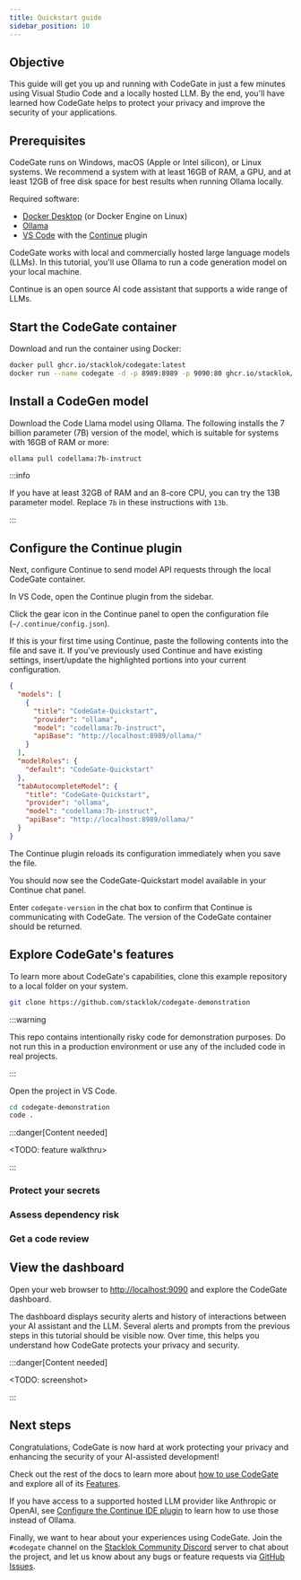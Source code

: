 ```yaml
---
title: Quickstart guide
sidebar_position: 10
---
```


## Objective

This guide will get you up and running with CodeGate in just a few minutes using
Visual Studio Code and a locally hosted LLM. By the end, you'll have learned how
CodeGate helps to protect your privacy and improve the security of your
applications.

## Prerequisites

CodeGate runs on Windows, macOS (Apple or Intel silicon), or Linux systems. We
recommend a system with at least 16GB of RAM, a GPU, and at least 12GB of free
disk space for best results when running Ollama locally.

Required software:

- [Docker Desktop](https://www.docker.com/products/docker-desktop/) (or Docker
  Engine on Linux)
- [Ollama](https://ollama.com/)
- [VS Code](https://code.visualstudio.com/) with the
  [Continue](https://www.continue.dev/) plugin

CodeGate works with local and commercially hosted large language models (LLMs).
In this tutorial, you'll use Ollama to run a code generation model on your local
machine.

Continue is an open source AI code assistant that supports a wide range of LLMs.

## Start the CodeGate container

Download and run the container using Docker:

```bash
docker pull ghcr.io/stacklok/codegate:latest
docker run --name codegate -d -p 8989:8989 -p 9090:80 ghcr.io/stacklok/codegate:latest
```

## Install a CodeGen model

Download the Code Llama model using Ollama. The following installs the 7 billion
parameter (7B) version of the model, which is suitable for systems with 16GB of
RAM or more:

```bash
ollama pull codellama:7b-instruct
```

:::info

If you have at least 32GB of RAM and an 8-core CPU, you can try the 13B
parameter model. Replace `7b` in these instructions with `13b`.

:::

## Configure the Continue plugin

Next, configure Continue to send model API requests through the local CodeGate
container.

In VS Code, open the Continue plugin from the sidebar.

Click the gear icon in the Continue panel to open the configuration file
(`~/.continue/config.json`).

If this is your first time using Continue, paste the following contents into the
file and save it. If you've previously used Continue and have existing settings,
insert/update the highlighted portions into your current configuration.

```json {3-8,11,13-18}
{
  "models": [
    {
      "title": "CodeGate-Quickstart",
      "provider": "ollama",
      "model": "codellama:7b-instruct",
      "apiBase": "http://localhost:8989/ollama/"
    }
  ],
  "modelRoles": {
    "default": "CodeGate-Quickstart"
  },
  "tabAutocompleteModel": {
    "title": "CodeGate-Quickstart",
    "provider": "ollama",
    "model": "codellama:7b-instruct",
    "apiBase": "http://localhost:8989/ollama/"
  }
}
```

The Continue plugin reloads its configuration immediately when you save the
file.

You should now see the CodeGate-Quickstart model available in your Continue chat
panel.

Enter `codegate-version` in the chat box to confirm that Continue is
communicating with CodeGate. The version of the CodeGate container should be
returned.

## Explore CodeGate's features

To learn more about CodeGate's capabilities, clone this example repository to a
local folder on your system.

```bash
git clone https://github.com/stacklok/codegate-demonstration
```

:::warning

This repo contains intentionally risky code for demonstration purposes. Do not
run this in a production environment or use any of the included code in real
projects.

:::

Open the project in VS Code.

```bash
cd codegate-demonstration
code .
```

:::danger[Content needed]

\<TODO: feature walkthru\>

:::

### Protect your secrets

### Assess dependency risk

### Get a code review

## View the dashboard

Open your web browser to [http://localhost:9090](http://localhost:9090) and
explore the CodeGate dashboard.

The dashboard displays security alerts and history of interactions between your
AI assistant and the LLM. Several alerts and prompts from the previous steps in
this tutorial should be visible now. Over time, this helps you understand how
CodeGate protects your privacy and security.

:::danger[Content needed]

\<TODO: screenshot\>

:::

## Next steps

Congratulations, CodeGate is now hard at work protecting your privacy and
enhancing the security of your AI-assisted development!

Check out the rest of the docs to learn more about
[how to use CodeGate](./how-to/index.mdx) and explore all of its
[Features](./features/index.mdx).

If you have access to a supported hosted LLM provider like Anthropic or OpenAI,
see [Configure the Continue IDE plugin](./how-to/use-with-continue.mdx) to learn
how to use those instead of Ollama.

Finally, we want to hear about your experiences using CodeGate. Join the
`#codegate` channel on the
[Stacklok Community Discord](https://discord.gg/stacklok) server to chat about
the project, and let us know about any bugs or feature requests via
[GitHub Issues](https://github.com/stacklok/codegate/issues).
